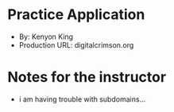 # Practice Application
+ By: Kenyon King
+ Production URL: digitalcrimson.org

# Notes for the instructor
+ i am having trouble with subdomains...
